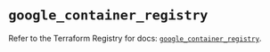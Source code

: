 # `google_container_registry`

Refer to the Terraform Registry for docs: [`google_container_registry`](https://registry.terraform.io/providers/hashicorp/google/5.13.0/docs/resources/container_registry).
